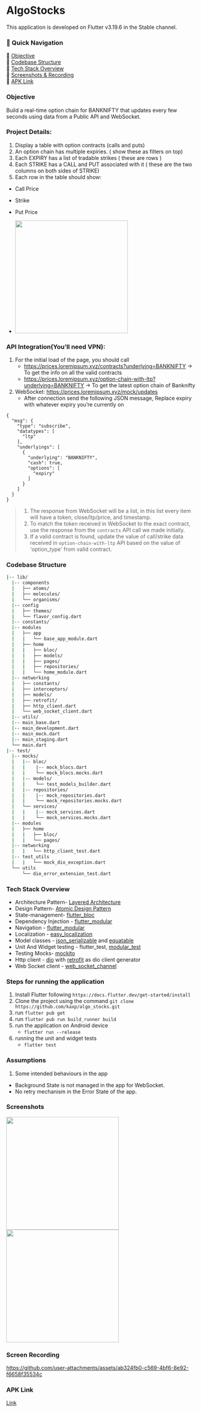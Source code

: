 # AlgoStocks

This application is developed on Flutter v3.19.6 in the Stable channel.

### 📌 Quick Navigation  
🔹 [Objective](#objective)  
🔹 [Codebase Structure](#codebase-structure)  
🔹 [Tech Stack Overview](#tech-stack-overview)  
🔹 [Screenshots & Recording](#screenshots)  
🔹 [APK Link](#apk-link) 

### Objective
Build a real-time option chain for BANKNIFTY that updates every few seconds
using data from a Public API and WebSocket.

### Project Details:
1. Display a table with option contracts (calls and puts)
2. An option chain has multiple expiries. ( show these as filters on top)
3. Each EXPIRY has a list of tradable strikes ( these are rows )
4. Each STRIKE has a CALL and PUT associated with it ( these are the two columns on both sides of STRIKE)
5. Each row in the table should show:
- Call Price
- Strike
- Put Price

- <img width = "300" src="https://github.com/user-attachments/assets/06eaf684-9800-42b3-9bfc-60d4f3f2f05f">

### API Integration(You’ll need VPN):
1. For the initial load of the page, you should call
   - https://prices.loremipsum.xyz/contracts?underlying=BANKNIFTY -> To get the info on all the valid contracts
   - https://prices.loremipsum.xyz/option-chain-with-ltp?underlying=BANKNIFTY -> To get the latest option chain of Banknifty
2. WebSocket: https://prices.loremipsum.xyz/mock/updates
   - After connection send the following JSON message, Replace expiry with whatever expiry you’re currently on
```
{
  "msg": {
    "type": "subscribe",
    "datatypes": [
      "ltp"
    ],
    "underlyings": [
      {
        "underlying": "BANKNIFTY",
        "cash": true,
        "options": [
          "expiry"
        ]
      }
    ]
  }
}
```



> 1. The response from WebSocket will be a list, in this list every item will have a token, close/ltp/price, and timestamp. <br>
> 2. To match the token received in WebSocket to the exact contract, use the response from the `contracts` API call we made initially. <br>
> 3. If a valid contract is found, update the value of call/strike data received in `option-chain-with-ltp` API based on the value of 'option_type' from valid contract.
  
### Codebase Structure

```bash
|-- lib/
  |-- components
  |   ├── atoms/
  |   ├── molecules/
  |   └── organisms/
  |-- config
  |   ├── themes/
  |   └── flavor_config.dart
  |-- constants/
  |-- modules
  |   ├── app
  |   |   └── base_app_module.dart
  |   ├── home
  |   |   ├── bloc/
  |   |   ├── models/
  |   |   ├── pages/
  |   |   ├── repositories/
  |   |   └── home_module.dart
  |-- networking
  |   ├── constants/
  |   ├── interceptors/
  |   ├── models/
  |   ├── retrofit/
  |   ├── http_client.dart
  |   └── web_socket_client.dart
  |-- utils/
  |-- main_base.dart
  |-- main_development.dart
  |-- main_mock.dart
  |-- main_staging.dart
  └── main.dart
|-- test/
  |-- mocks/
  |   |-- bloc/
  |   |    |-- mock_blocs.dart
  |   |    └── mock_blocs.mocks.dart
  |   |-- models/
  |   |    └── test_models_builder.dart
  |   |-- repositories/
  |   |    |-- mock_repositories.dart
  |   |    └── mock_repositories.mocks.dart
  |   └── services/
  |   |    |-- mock_services.dart
  |   |    └── mock_services.mocks.dart
  |-- modules
  |   ├── home
  |   |   ├── bloc/
  |   |   └── pages/
  |-- networking
  |   |   └── http_client_test.dart
  |-- test_utils
  |   |   └── mock_dio_exception.dart
  └── utils
      └── dio_error_extension_test.dart
```

### Tech Stack Overview

- Architecture Pattern- [Layered Architecture](https://www.sciencedirect.com/topics/computer-science/layered-architecture)
- Design Pattern- [Atomic Design Pattern](https://atomicdesign.bradfrost.com/chapter-2/)
- State-management- [flutter_bloc](https://pub.dev/packages/flutter_bloc)
- Dependency Injection - [flutter_modular](https://pub.dev/packages/flutter_modular)
- Navigation - [flutter_modular](https://pub.dev/packages/flutter_modular)
- Localization - [easy_localization](https://pub.dev/packages/easy_localization)
- Model classes - [json_serializable](https://pub.dev/packages/json_serializable) and [equatable](https://pub.dev/packages/equatable)
- Unit And Widget testing - flutter_test, [modular_test](https://pub.dev/packages/modular_test)
- Testing Mocks- [mockito](https://pub.dev/packages/mockito)
- Http client - [dio](https://pub.dev/packages/dio) with [retrofit](https://pub.dev/packages/retrofit) as dio client generator
- Web Socket client - [web_socket_channel](https://pub.dev/packages/web_socket_channel)

### Steps for running the application

1. Install Flutter following `https://docs.flutter.dev/get-started/install`
2. Clone the project using the command `git clone https://github.com/kaxp/algo_stocks.git`
3. run `flutter pub get`
4. run `flutter pub run build_runner build`
5. run the application on Android device
   - `flutter run --release`
6. running the unit and widget tests
   - `flutter test`


### Assumptions
1. Some intended behaviours in the app
  -  Background State is not managed in the app for WebSocket.
  -  No retry mechanism in the Error State of the app.


### Screenshots
<img width = "300" src="https://github.com/user-attachments/assets/8b48e2e0-e582-4556-b261-3278de85b71b">         <img width = "300" src="https://github.com/user-attachments/assets/dbd825a4-9452-45a6-91d2-bb2d9a2bebe9">      

### Screen Recording

https://github.com/user-attachments/assets/ab324fb0-c569-4bf6-8e92-f6658f35534c


### APK Link
[Link](https://i.diawi.com/SLFQ8W)

